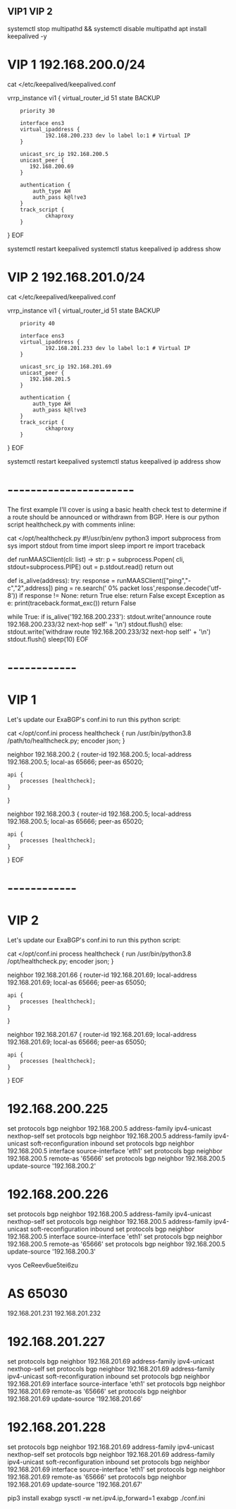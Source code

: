 ## VIP1 VIP 2

systemctl stop multipathd && systemctl disable multipathd
apt install keepalived -y



# VIP 1 192.168.200.0/24

cat <<EOF>/etc/keepalived/keepalived.conf

vrrp_instance vi1 {
        virtual_router_id 51
        state BACKUP

        priority 30

        interface ens3
        virtual_ipaddress {
                192.168.200.233 dev lo label lo:1 # Virtual IP
        }

        unicast_src_ip 192.168.200.5
        unicast_peer {
           192.168.200.69
        }
	
        authentication {
            auth_type AH
            auth_pass k@l!ve3
        }
        track_script {
                ckhaproxy
        }
}
EOF

systemctl restart keepalived
systemctl status keepalived
ip address show



# VIP 2 192.168.201.0/24

cat <<EOF>/etc/keepalived/keepalived.conf

vrrp_instance vi1 {
        virtual_router_id 51
        state BACKUP

        priority 40

        interface ens3
        virtual_ipaddress {
                192.168.201.233 dev lo label lo:1 # Virtual IP
        }

        unicast_src_ip 192.168.201.69
        unicast_peer {
           192.168.201.5
        }
	
        authentication {
            auth_type AH
            auth_pass k@l!ve3
        }
        track_script {
                ckhaproxy
        }
}
EOF

systemctl restart keepalived
systemctl status keepalived
ip address show













# ----------------------


The first example I'll cover is using a basic health check test to determine if a route should be announced or withdrawn from BGP. Here is our python script healthcheck.py with comments inline:


cat <<EOF>/opt/healthcheck.py
#!/usr/bin/env python3
import subprocess
from sys import stdout
from time import sleep
import re
import traceback



def runMAASClient(cli: list) -> str:
    p = subprocess.Popen( cli, stdout=subprocess.PIPE)
    out = p.stdout.read()
    return out


def is_alive(address):
    try:
        response = runMAASClient(["ping","-c","2",address])
        ping = re.search(' 0% packet loss',response.decode('utf-8'))
        if response != None:
           return True
        else:
           return False
    except Exception as e:
        print(traceback.format_exc())
        return False


while True:
    if is_alive('192.168.200.233'):
        stdout.write('announce route 192.168.200.233/32 next-hop self' + '\n')
        stdout.flush()
    else:
        stdout.write('withdraw route 192.168.200.233/32 next-hop self' + '\n')
        stdout.flush()
    sleep(10)
EOF


# ------------
# VIP 1

Let's update our ExaBGP's conf.ini to run this python script:


cat <<EOF>/opt/conf.ini
process healthcheck {
    run /usr/bin/python3.8 /path/to/healthcheck.py;
    encoder json;
}



neighbor 192.168.200.2 {
    router-id 192.168.200.5;
    local-address 192.168.200.5;
    local-as 65666;
    peer-as 65020;

    api {
        processes [healthcheck];
    }
}

neighbor 192.168.200.3 {
    router-id 192.168.200.5;
    local-address 192.168.200.5;
    local-as 65666;
    peer-as 65020;

    api {
        processes [healthcheck];
    }
}
EOF

# ------------
# VIP 2

Let's update our ExaBGP's conf.ini to run this python script:


cat <<EOF>/opt/conf.ini
process healthcheck {
    run /usr/bin/python3.8 /opt/healthcheck.py;
    encoder json;
}

neighbor 192.168.201.66 {
    router-id 192.168.201.69;
    local-address 192.168.201.69;
    local-as 65666;
    peer-as 65050;

    api {
        processes [healthcheck];
    }
}

neighbor 192.168.201.67 {
    router-id 192.168.201.69;
    local-address 192.168.201.69;
    local-as 65666;
    peer-as 65050;

    api {
        processes [healthcheck];
    }
}
EOF


# 192.168.200.225
set protocols bgp neighbor 192.168.200.5 address-family ipv4-unicast nexthop-self
set protocols bgp neighbor 192.168.200.5 address-family ipv4-unicast soft-reconfiguration inbound
set protocols bgp neighbor 192.168.200.5 interface source-interface 'eth1'
set protocols bgp neighbor 192.168.200.5 remote-as '65666'
set protocols bgp neighbor 192.168.200.5 update-source '192.168.200.2'
# 192.168.200.226
set protocols bgp neighbor 192.168.200.5 address-family ipv4-unicast nexthop-self
set protocols bgp neighbor 192.168.200.5 address-family ipv4-unicast soft-reconfiguration inbound
set protocols bgp neighbor 192.168.200.5 interface source-interface 'eth1'
set protocols bgp neighbor 192.168.200.5 remote-as '65666'
set protocols bgp neighbor 192.168.200.5 update-source '192.168.200.3'

vyos
CeReev6ue5tei6zu

# AS 65030
192.168.201.231
192.168.201.232

# 192.168.201.227
set protocols bgp neighbor 192.168.201.69 address-family ipv4-unicast nexthop-self
set protocols bgp neighbor 192.168.201.69 address-family ipv4-unicast soft-reconfiguration inbound
set protocols bgp neighbor 192.168.201.69 interface source-interface 'eth1'
set protocols bgp neighbor 192.168.201.69 remote-as '65666'
set protocols bgp neighbor 192.168.201.69 update-source '192.168.201.66'

# 192.168.201.228
set protocols bgp neighbor 192.168.201.69 address-family ipv4-unicast nexthop-self
set protocols bgp neighbor 192.168.201.69 address-family ipv4-unicast soft-reconfiguration inbound
set protocols bgp neighbor 192.168.201.69 interface source-interface 'eth1'
set protocols bgp neighbor 192.168.201.69 remote-as '65666'
set protocols bgp neighbor 192.168.201.69 update-source '192.168.201.67'


pip3 install exabgp
sysctl -w net.ipv4.ip_forward=1
exabgp ./conf.ini


